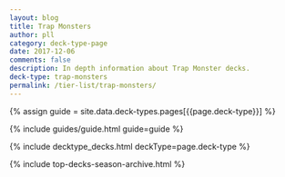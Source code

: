 ```yaml
---
layout: blog
title: Trap Monsters
author: pll
category: deck-type-page
date: 2017-12-06
comments: false
description: In depth information about Trap Monster decks.
deck-type: trap-monsters
permalink: /tier-list/trap-monsters/ 
---
```


{% assign guide = site.data.deck-types.pages[{{page.deck-type}}] %}

{% include guides/guide.html guide=guide %}

{% include decktype_decks.html deckType=page.deck-type %}

{% include top-decks-season-archive.html %}